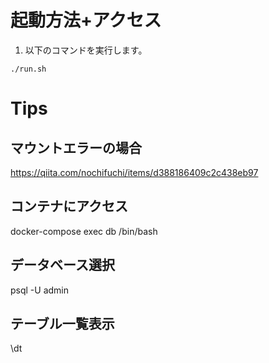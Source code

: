 # 起動方法+アクセス
1. 以下のコマンドを実行します。
```
./run.sh
```

# Tips
## マウントエラーの場合
https://qiita.com/nochifuchi/items/d388186409c2c438eb97
## コンテナにアクセス
docker-compose exec db /bin/bash
## データベース選択
psql -U admin 

## テーブル一覧表示
\dt
